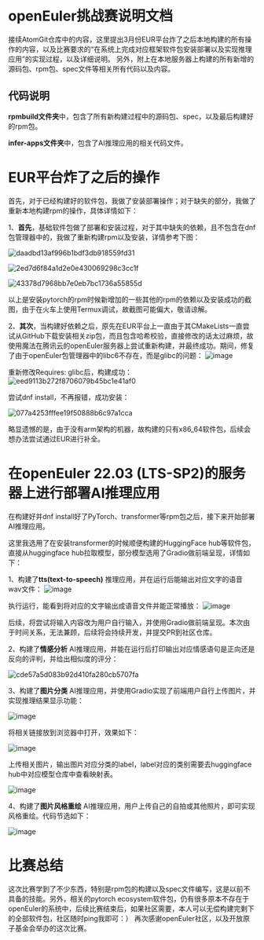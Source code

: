 # openEuler挑战赛说明文档

接续AtomGit仓库中的内容，这里提出3月份EUR平台炸了之后本地构建的所有操作的内容，以及比赛要求的“在系统上完成对应框架软件包安装部署以及实现推理应用”的实现过程，以及详细说明。
另外，附上在本地服务器上构建的所有新增的源码包、rpm包、spec文件等相关所有代码以及内容。

## 代码说明

**rpmbuild文件夹**中，包含了所有新构建过程中的源码包、spec，以及最后构建好的rpm包。

**infer-apps文件夹**中，包含了AI推理应用的相关代码文件。

# EUR平台炸了之后的操作
首先，对于已经构建好的软件包，我做了安装部署操作；对于缺失的部分，我做了重新本地构建rpm的操作，具体详情如下：

1、**首先**，基础软件包做了部署和安装过程，对于其中缺失的依赖，且不包含在dnf包管理器中的，我做了重新构建rpm以及安装，详情参考下图：

![daadbd13af996b1bdf3db918559fd31](https://github.com/xiaodouzi666/openEuler-/assets/77219630/aace21b1-410b-4dbf-aff1-e728a115a5a1)

![2ed7d6f84a1d2e0e430069298c3cc1f](https://github.com/xiaodouzi666/openEuler-/assets/77219630/67d9363b-4535-4474-a180-590ab722b73c)

![43378d7968bb7e0eb7bc1736a55855d](https://github.com/xiaodouzi666/openEuler-/assets/77219630/e448e037-5a3b-45b4-9d43-9795e4aa5033)

以上是安装pytorch的rpm时候新增加的一些其他的rpm的依赖以及安装成功的截图，由于在火车上使用Termux调试，故截图可能偏大，敬请谅解。

2、**其次**，当构建好依赖之后，原先在EUR平台上一直由于其CMakeLists一直尝试从GitHub下载安装相关zip包，而且包含哈希校验，直接修改的话太过麻烦，故使用魔法在腾讯云的openEuler服务器上尝试重新构建，并最终成功。期间，修复了由于openEuler包管理器中的libc6不存在，而是glibc的问题：
![image](https://github.com/xiaodouzi666/openEuler-/assets/77219630/3682460b-c154-4dab-8aff-95331eb9dba6)

重新修改Requires: glibc后，构建成功：
![eed9113b272f8706079b45bc1e41af0](https://github.com/xiaodouzi666/openEuler-/assets/77219630/85fe2211-611d-4276-8471-568b4db18a2b)


尝试dnf install，不再报错，成功安装：

![077a4253fffee19f50888b6c97a1cca](https://github.com/xiaodouzi666/openEuler-/assets/77219630/71899bf9-36d4-4f27-a0b9-b5fad0d96e29)

略显遗憾的是，由于没有arm架构的机器，故构建的只有x86_64软件包，后续会想办法尝试通过EUR进行补全。

# 在openEuler 22.03 (LTS-SP2)的服务器上进行部署AI推理应用

在构建好并dnf install好了PyTorch、transformer等rpm包之后，接下来开始部署AI推理应用。

这里我选用了在安装transformer的时候顺便构建的HuggingFace hub等软件包，直接从huggingface hub拉取模型，部分模型选用了Gradio做前端呈现，详情如下：

1、构建了**tts(text-to-speech)** 推理应用，并在运行后能输出对应文字的语音wav文件：
![image](https://github.com/xiaodouzi666/openEuler-/assets/77219630/95462190-2eb0-43ba-a771-5c6dd11e253c)

执行运行，能看到将对应的文字输出成语音文件并能正常播放：
![image](https://github.com/xiaodouzi666/openEuler-/assets/77219630/8c0fa4f8-98bc-4334-a183-8552b98599cc)

后续，将尝试将输入内容改为用户自行输入，并使用Gradio做前端呈现。本次由于时间关系，无法兼顾，后续将会持续开发，并提交PR到社区仓库。

2、构建了**情感分析** AI推理应用，并能在运行后打印输出对应情感语句是正向还是反向的评判，并给出相似度的评分：

![cde57a5d083b92d410fa280cb5707fa](https://github.com/xiaodouzi666/openEuler-/assets/77219630/29d3cb15-b440-47ba-a1e9-8b6f24f8c789)

3、构建了**图片分类** AI推理应用，并使用Gradio实现了前端用户自行上传图片，并实现推理结果显示功能：

![image](https://github.com/xiaodouzi666/openEuler-/assets/77219630/43779e23-8028-4243-abda-2991257fb7dd)

将相关链接放到浏览器中打开，效果如下：

![image](https://github.com/xiaodouzi666/openEuler-/assets/77219630/8369e2a5-3d04-450d-8488-d82597c4711d)

上传相关图片，输出图片对应分类的label，label对应的类别需要去huggingface hub中对应模型仓库中查看映射表。

![image](https://github.com/xiaodouzi666/openEuler-/assets/77219630/adc7d5e5-f541-4449-8fcb-ae6fe5bcb925)

4、构建了**图片风格重绘** AI推理应用，用户上传自己的自拍或其他照片，即可实现风格重绘。代码节选如下：

![image](https://github.com/xiaodouzi666/openEuler-/assets/77219630/c57393a3-97ac-4908-b6eb-55de5f833adb)


# 比赛总结

这次比赛学到了不少东西，特别是rpm包的构建以及spec文件编写，这是以前不具备的技能。另外，相关的pytorch ecosystem软件包，仍有很多原本不存在于openEuler的系统中，后续比赛结束后，如果社区需要，本人可以无偿构建完剩下的全部软件包，社区随时ping我即可：） 
再次感谢openEuler社区，以及开放原子基金会举办的这次比赛。

